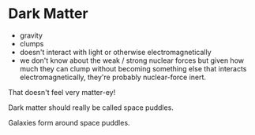 # Dark Matter

- gravity
- clumps
- doesn't interact with light or otherwise electromagnetically
- we don't know about the weak / strong nuclear forces but given how much they can clump without becoming something else that interacts electromagnetically, they're probably nuclear-force inert.

That doesn't feel very matter-ey!

Dark matter should really be called space puddles.

Galaxies form around space puddles.

